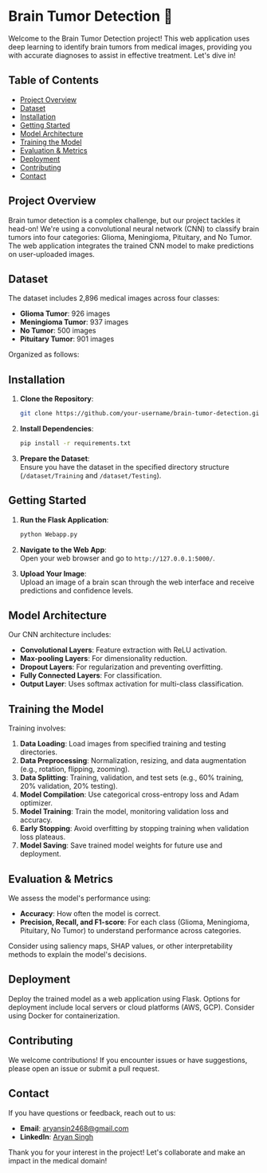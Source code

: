 # Brain Tumor Detection 🧠

Welcome to the Brain Tumor Detection project! This web application uses deep learning to identify brain tumors from medical images, providing you with accurate diagnoses to assist in effective treatment. Let's dive in!

## Table of Contents
- [Project Overview](#project-overview)
- [Dataset](#dataset)
- [Installation](#installation)
- [Getting Started](#getting-started)
- [Model Architecture](#model-architecture)
- [Training the Model](#training-the-model)
- [Evaluation & Metrics](#evaluation--metrics)
- [Deployment](#deployment)
- [Contributing](#contributing)
- [Contact](#contact)

## Project Overview
Brain tumor detection is a complex challenge, but our project tackles it head-on! We're using a convolutional neural network (CNN) to classify brain tumors into four categories: Glioma, Meningioma, Pituitary, and No Tumor. The web application integrates the trained CNN model to make predictions on user-uploaded images.

## Dataset
The dataset includes 2,896 medical images across four classes:

- **Glioma Tumor**: 926 images
- **Meningioma Tumor**: 937 images
- **No Tumor**: 500 images
- **Pituitary Tumor**: 901 images

Organized as follows:


## Installation
1. **Clone the Repository**:  
    ```bash
    git clone https://github.com/your-username/brain-tumor-detection.git
    ```

2. **Install Dependencies**:  
    ```bash
    pip install -r requirements.txt
    ```

3. **Prepare the Dataset**:  
    Ensure you have the dataset in the specified directory structure (`/dataset/Training` and `/dataset/Testing`).

## Getting Started
1. **Run the Flask Application**:  
    ```bash
    python Webapp.py
    ```

2. **Navigate to the Web App**:  
    Open your web browser and go to `http://127.0.0.1:5000/`.

3. **Upload Your Image**:  
    Upload an image of a brain scan through the web interface and receive predictions and confidence levels.

## Model Architecture
Our CNN architecture includes:

- **Convolutional Layers**: Feature extraction with ReLU activation.
- **Max-pooling Layers**: For dimensionality reduction.
- **Dropout Layers**: For regularization and preventing overfitting.
- **Fully Connected Layers**: For classification.
- **Output Layer**: Uses softmax activation for multi-class classification.

## Training the Model
Training involves:

1. **Data Loading**: Load images from specified training and testing directories.
2. **Data Preprocessing**: Normalization, resizing, and data augmentation (e.g., rotation, flipping, zooming).
3. **Data Splitting**: Training, validation, and test sets (e.g., 60% training, 20% validation, 20% testing).
4. **Model Compilation**: Use categorical cross-entropy loss and Adam optimizer.
5. **Model Training**: Train the model, monitoring validation loss and accuracy.
6. **Early Stopping**: Avoid overfitting by stopping training when validation loss plateaus.
7. **Model Saving**: Save trained model weights for future use and deployment.

## Evaluation & Metrics
We assess the model's performance using:

- **Accuracy**: How often the model is correct.
- **Precision, Recall, and F1-score**: For each class (Glioma, Meningioma, Pituitary, No Tumor) to understand performance across categories.

Consider using saliency maps, SHAP values, or other interpretability methods to explain the model's decisions.

## Deployment
Deploy the trained model as a web application using Flask. Options for deployment include local servers or cloud platforms (AWS, GCP). Consider using Docker for containerization.

## Contributing
We welcome contributions! If you encounter issues or have suggestions, please open an issue or submit a pull request.

## Contact
If you have questions or feedback, reach out to us:

- **Email**: aryansin2468@gmail.com
- **LinkedIn**: [Aryan Singh](https://www.linkedin.com/in/aryan-singh-162560260/)

Thank you for your interest in the project! Let's collaborate and make an impact in the medical domain!

